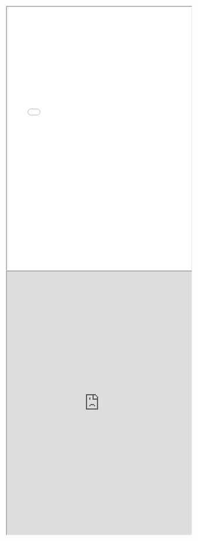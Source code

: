 <iframe src="//player.bilibili.com/player.html?aid=754102791&bvid=BV1Uk4y1m7a4&cid=218400155&page=1" allowFullScreen="true" width="100%" height="720px"> </iframe>
<iframe src="https://player.bilibili.com/player.html?aid=43921523&cid=76941160&page=1" allowFullScreen="true" width="100%" height="720px"></iframe>